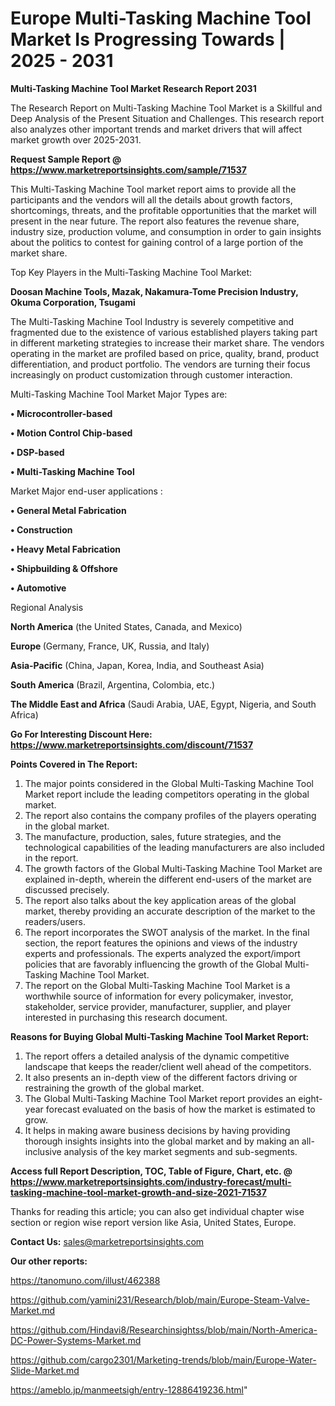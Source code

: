 # Europe Multi-Tasking Machine Tool Market Is Progressing Towards | 2025 - 2031

<strong>Multi-Tasking Machine Tool Market Research Report 2031</strong>

The Research Report on Multi-Tasking Machine Tool Market is a Skillful and Deep Analysis of the Present Situation and Challenges. This research report also analyzes other important trends and market drivers that will affect market growth over 2025-2031.

<strong>Request Sample Report @ <a href=https://www.marketreportsinsights.com/sample/71537>https://www.marketreportsinsights.com/sample/71537</a></strong>

This Multi-Tasking Machine Tool market report aims to provide all the participants and the vendors will all the details about growth factors, shortcomings, threats, and the profitable opportunities that the market will present in the near future. The report also features the revenue share, industry size, production volume, and consumption in order to gain insights about the politics to contest for gaining control of a large portion of the market share.

Top Key Players in the Multi-Tasking Machine Tool Market:

<strong>Doosan Machine Tools, Mazak, Nakamura-Tome Precision Industry, Okuma Corporation, Tsugami</strong>

The Multi-Tasking Machine Tool Industry is severely competitive and fragmented due to the existence of various established players taking part in different marketing strategies to increase their market share. The vendors operating in the market are profiled based on price, quality, brand, product differentiation, and product portfolio. The vendors are turning their focus increasingly on product customization through customer interaction.

Multi-Tasking Machine Tool Market Major Types are:

<strong>• Microcontroller-based

• Motion Control Chip-based

• DSP-based

• Multi-Tasking Machine Tool</strong>

Market Major end-user applications :

<strong>• General Metal Fabrication

• Construction

• Heavy Metal Fabrication

• Shipbuilding & Offshore

• Automotive</strong>

Regional Analysis

</u><strong><b>North America</b></strong> (the United States, Canada, and Mexico)

<strong><b>Europe </b></strong>(Germany, France, UK, Russia, and Italy)

<strong><b>Asia-Pacific</b></strong> (China, Japan, Korea, India, and Southeast Asia)

<strong><b>South America</b></strong> (Brazil, Argentina, Colombia, etc.)

<strong><b>The Middle East and Africa</b></strong> (Saudi Arabia, UAE, Egypt, Nigeria, and South Africa)

<strong>Go For Interesting Discount Here: <a href=https://www.marketreportsinsights.com/discount/71537>https://www.marketreportsinsights.com/discount/71537</a></strong>

<strong>Points Covered in The Report:</strong>
<ol>
  <li>The major points considered in the Global Multi-Tasking Machine Tool Market report include the leading competitors operating in the global market.</li>
  <li>The report also contains the company profiles of the players operating in the global market.</li>
  <li>The manufacture, production, sales, future strategies, and the technological capabilities of the leading manufacturers are also included in the report.</li>
  <li>The growth factors of the Global Multi-Tasking Machine Tool Market are explained in-depth, wherein the different end-users of the market are discussed precisely.</li>
  <li>The report also talks about the key application areas of the global market, thereby providing an accurate description of the market to the readers/users.</li>
  <li>The report incorporates the SWOT analysis of the market. In the final section, the report features the opinions and views of the industry experts and professionals. The experts analyzed the export/import policies that are favorably influencing the growth of the Global Multi-Tasking Machine Tool Market.</li>
  <li>The report on the Global Multi-Tasking Machine Tool Market is a worthwhile source of information for every policymaker, investor, stakeholder, service provider, manufacturer, supplier, and player interested in purchasing this research document.</li>
</ol>
<strong>Reasons for Buying Global Multi-Tasking Machine Tool Market Report:</strong>

<ol>
  <li>The report offers a detailed analysis of the dynamic competitive landscape that keeps the reader/client well ahead of the competitors.</li>
  <li>It also presents an in-depth view of the different factors driving or restraining the growth of the global market.</li>
  <li>The Global Multi-Tasking Machine Tool Market report provides an eight-year forecast evaluated on the basis of how the market is estimated to grow.</li>
  <li>It helps in making aware business decisions by having providing thorough insights insights into the global market and by making an all-inclusive analysis of the key market segments and sub-segments.</li>
</ol>
<strong>Access full Report Description, TOC, Table of Figure, Chart, etc. @ <a href=https://www.marketreportsinsights.com/industry-forecast/multi-tasking-machine-tool-market-growth-and-size-2021-71537>https://www.marketreportsinsights.com/industry-forecast/multi-tasking-machine-tool-market-growth-and-size-2021-71537</a></strong>


Thanks for reading this article; you can also get individual chapter wise section or region wise report version like Asia, United States, Europe.

<strong>Contact Us:</strong>
sales@marketreportsinsights.com

<strong>Our other reports:</strong>

<a href=https://tanomuno.com/illust/462388>https://tanomuno.com/illust/462388</a>

<a href=https://github.com/yamini231/Research/blob/main/Europe-Steam-Valve-Market.md>https://github.com/yamini231/Research/blob/main/Europe-Steam-Valve-Market.md</a>

<a href=https://github.com/Hindavi8/Researchinsightss/blob/main/North-America-DC-Power-Systems-Market.md>https://github.com/Hindavi8/Researchinsightss/blob/main/North-America-DC-Power-Systems-Market.md</a>

<a href=https://github.com/cargo2301/Marketing-trends/blob/main/Europe-Water-Slide-Market.md>https://github.com/cargo2301/Marketing-trends/blob/main/Europe-Water-Slide-Market.md</a>

<a href=https://ameblo.jp/manmeetsigh/entry-12886419236.html>https://ameblo.jp/manmeetsigh/entry-12886419236.html</a>"
